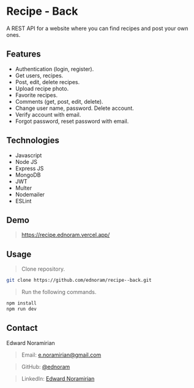 # Recipe - Back

A REST API for a website where you can find recipes and post your own ones.

## Features

- Authentication (login, register).
- Get users, recipes.
- Post, edit, delete recipes.
- Upload recipe photo.
- Favorite recipes.
- Comments (get, post, edit, delete).
- Change user name, password. Delete account.
- Verify account with email.
- Forgot password, reset password with email.

## Technologies

- Javascript
- Node JS
- Express JS
- MongoDB
- JWT
- Multer
- Nodemailer
- ESLint

## Demo

> https://recipe.ednoram.vercel.app/

## Usage

> Clone repository.

```sh
git clone https://github.com/ednoram/recipe--back.git
```

> Run the following commands.

```sh
npm install
npm run dev
```

## Contact

Edward Noramirian

> Email: e.noramirian@gmail.com

> GitHub: [@ednoram](https://github.com/ednoram)

> LinkedIn: [Edward Noramirian](https://www.linkedin.com/in/edward-noramirian)
